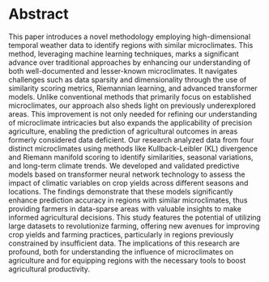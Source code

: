 # Abstract

This paper introduces a novel methodology employing high-dimensional temporal weather data to identify regions with similar microclimates. This method, leveraging machine learning techniques, marks a significant advance over traditional approaches by enhancing our understanding of both well-documented and lesser-known microclimates. It navigates challenges such as data sparsity and dimensionality through the use of similarity scoring metrics, Riemannian learning, and advanced transformer models. Unlike conventional methods that primarily focus on established microclimates, our approach also sheds light on previously underexplored areas. This improvement is not only needed for refining our understanding of microclimate intricacies but also expands the applicability of precision agriculture, enabling the prediction of agricultural outcomes in areas formerly considered data deficient. Our research analyzed data from four distinct microclimates using methods like Kullback-Leibler (KL) divergence and Riemann manifold scoring to identify similarities, seasonal variations, and long-term climate trends. We developed and validated predictive models based on transformer neural network technology to assess the impact of climatic variables on crop yields across different seasons and locations. The findings demonstrate that these models significantly enhance prediction accuracy in regions with similar microclimates, thus providing farmers in data-sparse areas with valuable insights to make informed agricultural decisions. This study features the potential of utilizing large datasets to revolutionize farming, offering new avenues for improving crop yields and farming practices, particularly in regions previously constrained by insufficient data. The implications of this research are profound, both for understanding the influence of microclimates on agriculture and for equipping regions with the necessary tools to boost agricultural productivity.